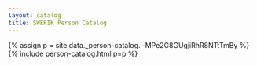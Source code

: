 ```yaml
---
layout: catalog
title: SWERIK Person Catalog
---
```

{% assign p = site.data._person-catalog.i-MPe2G8GUgjiRhR8NTtTmBy %}
{% include person-catalog.html p=p %}


